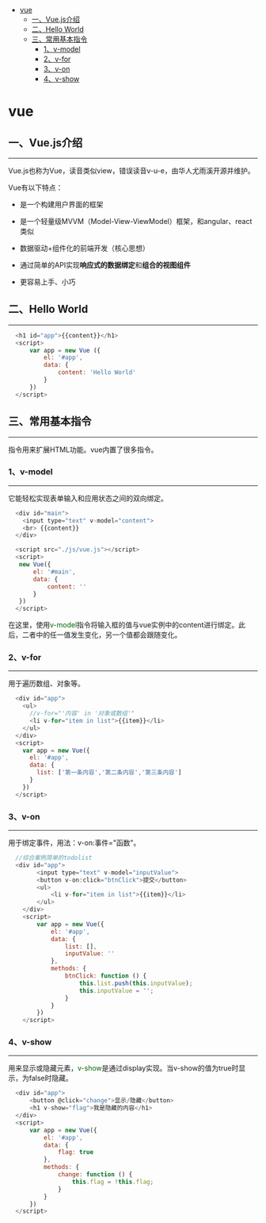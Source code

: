 * [vue](#vue)
  * [一、Vue\.js介绍](#%E4%B8%80vuejs%E4%BB%8B%E7%BB%8D)
  * [二、Hello World](#%E4%BA%8Chello-world)
  * [三、常用基本指令](#%E4%B8%89%E5%B8%B8%E7%94%A8%E5%9F%BA%E6%9C%AC%E6%8C%87%E4%BB%A4)
    * [1、v\-model](#1v-model)
    * [2、v\-for](#2v-for)
    * [3、v\-on](#3v-on)
    * [4、v\-show](#4v-show)


vue
===

一、Vue.js介绍
--------------

---

Vue.js也称为Vue，读音类似view，错误读音v-u-e，由华人尤雨溪开源并维护。

Vue有以下特点：

-	是一个构建用户界面的框架

-	是一个轻量级MVVM（Model-View-ViewModel）框架，和angular、react类似

-	数据驱动+组件化的前端开发（核心思想）

-	通过简单的API实现**响应式的数据绑定**和**组合的视图组件**

-	更容易上手、小巧

二、Hello World
---------------

---

```javascript
  <h1 id="app">{{content}}</h1>
  <script>
      var app = new Vue ({
          el: '#app',
          data: {
              content: 'Hello World'
          }
      })
  </script>
```

三、常用基本指令
----------------

---

指令用来扩展HTML功能。vue内置了很多指令。

### 1、v-model

---

它能轻松实现表单输入和应用状态之间的双向绑定。

```javascript
  <div id="main">
    <input type="text" v-model="content">
    <br> {{content}}
  </div>

  <script src="./js/vue.js"></script>
  <script>
   new Vue({
       el: '#main',
       data: {
           content: ''
       }
   })
  </script>
```

在这里，使用<font color="#006600">v-model</font>指令将输入框的值与vue实例中的content进行绑定。此后，二者中的任一值发生变化，另一个值都会跟随变化。

### 2、v-for

---

用于遍历数组、对象等。

```javascript
  <div id="app">
    <ul>
      //v-for="'内容' in '对象或数组'"
      <li v-for="item in list">{{item}}</li>
    </ul>
  </div>
  <script>
    var app = new Vue({
      el: '#app',
      data: {
        list: ['第一条内容','第二条内容','第三条内容']
      }
    })
  </script>
```

### 3、v-on

---

用于绑定事件，用法：v-on:事件="函数"。

```javascript
  //综合案例简单的todolist
  <div id="app">
        <input type="text" v-model="inputValue">
        <button v-on:click="btnClick">提交</button>
        <ul>
            <li v-for="item in list">{{item}}</li>
        </ul>
    </div>
    <script>
        var app = new Vue({
            el: '#app',
            data: {
                list: [],
                inputValue: ''
            },
            methods: {
                btnClick: function () {
                    this.list.push(this.inputValue);
                    this.inputValue = '';
                }
            }
        })
    </script>
```

### 4、v-show

---

用来显示或隐藏元素，<font color="#006600">v-show</font>是通过display实现。当v-show的值为true时显示，为false时隐藏。

```javascript
  <div id="app">
      <button @click="change">显示/隐藏</button>
      <h1 v-show="flag">我是隐藏的内容</h1>
  </div>
  <script>
      var app = new Vue({
          el: '#app',
          data: {
              flag: true
          },
          methods: {
              change: function () {
                  this.flag = !this.flag;
              }
          }
      })
  </script>
```
